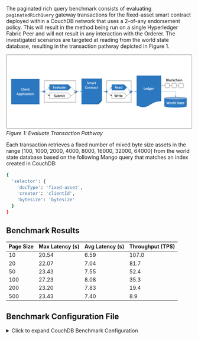 The paginated rich query benchmark consists of evaluating `paginatedRichQuery` gateway transactions for the fixed-asset smart contract deployed within a CouchDB network that uses a 2-of-any endorsement policy. This will result in the method being run on a single Hyperledger Fabric Peer and will not result in any interaction with the Orderer. The investigated scenarios are targeted at reading from the world state database, resulting in the transaction pathway depicted in Figure 1.

![evaluate contract rich query pathway](../../../../../diagrams/TransactionRoute_Evaluate.png)*Figure 1: Evaluate Transaction Pathway*

Each transaction retrieves a fixed number of mixed byte size assets in the range [100, 1000, 2000, 4000, 8000, 16000, 32000, 64000] from the world state database based on the following Mango query that matches an index created in CouchDB:

```bash
{
  'selector': {
	'docType': 'fixed-asset', 
	'creator': 'clientId', 
	'bytesize': 'bytesize'
  }
}
```

## Benchmark Results

| Page Size | Max Latency (s) | Avg Latency (s) | Throughput (TPS) |
| --------- | --------------- | --------------- | ---------------- |
| 10	 | 20.54	 | 6.59	 | 107.0 |
| 20	 | 22.07	 | 7.04	 | 81.7 |
| 50	 | 23.43	 | 7.55	 | 52.4 |
| 100	 | 27.23	 | 8.08	 | 35.3 |
| 200	 | 23.20	 | 7.83	 | 19.4 |
| 500	 | 23.43	 | 7.40	 | 8.9 |

## Benchmark Configuration File

<details>
  <summary>Click to expand CouchDB Benchmark Configuration</summary>
  
```
workers:
  type: local
  number: 5
rounds:
  - label: mixed-rich-query-evaluate-10
    description: >-
      Test a evaluateTransaction() Gateway method against the Go
      `fixed-asset` Smart Contract method named `paginatedRichQuery`.  This
      method performs a paginated rich query, with a passed pagesize of 10 and
      query string that matches all assets created by the calling client. Each
      returned asset is of size 8000 bytes.
    chaincodeID: fixed-asset
    txDuration: 300
    rateControl:
      type: fixed-backlog
      opts:
        unfinished_per_client: 5
        startingTps: 5
    arguments:
      chaincodeID: fixed-asset
      create_sizes:
        - 100
        - 1000
        - 2000
        - 4000
        - 8000
      assets: 8000
      pagesize: '10'
      consensus: false
    callback: benchmarks/api/fabric/lib/mixed-rich-query-asset.js
  - label: mixed-rich-query-evaluate-20
    description: >-
      Test an evaluateTransaction() Gateway method against the Go
      `fixed-asset` Smart Contract method named `paginatedRichQuery`. This
      method performs a paginated rich query, with a passed pagesize of 20 and
      query string that matches all assets created by the calling client. Each
      returned asset is of size 8000 bytes.
    chaincodeID: fixed-asset
    txDuration: 300
    rateControl:
      type: fixed-backlog
      opts:
        unfinished_per_client: 5
        startingTps: 5
    arguments:
      chaincodeID: fixed-asset
      create_sizes:
        - 100
        - 1000
        - 2000
        - 4000
        - 8000
      pagesize: '20'
      nosetup: true
      consensus: false
    callback: benchmarks/api/fabric/lib/mixed-rich-query-asset.js
  - label: mixed-rich-query-evaluate-50
    description: >-
      Test an evaluateTransaction() Gateway method against the Go
      `fixed-asset` Smart Contract method named `paginatedRichQuery`. This
      method performs a paginated rich query, with a passed pagesize of 50 and
      query string that matches all assets created by the calling client. Each
      returned asset is of size 8000 bytes.
    chaincodeID: fixed-asset
    txDuration: 300
    rateControl:
      type: fixed-backlog
      opts:
        unfinished_per_client: 5
        startingTps: 5
    arguments:
      chaincodeID: fixed-asset
      create_sizes:
        - 100
        - 1000
        - 2000
        - 4000
        - 8000
      pagesize: '50'
      nosetup: true
      consensus: false
    callback: benchmarks/api/fabric/lib/mixed-rich-query-asset.js
  - label: mixed-rich-query-evaluate-100
    description: >-
      Test an evaluateTransaction() Gateway method against the Go
      `fixed-asset` Smart Contract method named `paginatedRichQuery`. This
      method performs a paginated rich query, with a passed pagesize of 100 and
      query string that matches all assets created by the calling client. Each
      returned asset is of size 8000 bytes.
    chaincodeID: fixed-asset
    txDuration: 300
    rateControl:
      type: fixed-backlog
      opts:
        unfinished_per_client: 5
        startingTps: 5
    arguments:
      chaincodeID: fixed-asset
      create_sizes:
        - 100
        - 1000
        - 2000
        - 4000
        - 8000
      pagesize: '100'
      nosetup: true
      consensus: false
    callback: benchmarks/api/fabric/lib/mixed-rich-query-asset.js
  - label: mixed-rich-query-evaluate-200
    description: >-
      Test an evaluateTransaction() Gateway method against the Go
      `fixed-asset` Smart Contract method named `paginatedRichQuery`. This
      method performs a paginated rich query, with a passed pagesize of 200 and
      query string that matches all assets created by the calling client. Each
      returned asset is of size 8000 bytes.
    chaincodeID: fixed-asset
    txDuration: 300
    rateControl:
      type: fixed-backlog
      opts:
        unfinished_per_client: 5
        startingTps: 5
    arguments:
      chaincodeID: fixed-asset
      create_sizes:
        - 100
        - 1000
        - 2000
        - 4000
        - 8000
      pagesize: '200'
      nosetup: true
      consensus: false
    callback: benchmarks/api/fabric/lib/mixed-rich-query-asset.js
  - label: mixed-rich-query-evaluate-500
    description: >-
      Test an evaluateTransaction() Gateway method against the Go
      `fixed-asset` Smart Contract method named `paginatedRichQuery`. This
      method performs a paginated rich query, with a passed pagesize of 500 and
      query string that matches all assets created by the calling client. Each
      returned asset is of size 8000 bytes.
    chaincodeID: fixed-asset
    txDuration: 300
    rateControl:
      type: fixed-backlog
      opts:
        unfinished_per_client: 5
        startingTps: 5
    arguments:
      chaincodeID: fixed-asset
      create_sizes:
        - 100
        - 1000
        - 2000
        - 4000
        - 8000
      pagesize: '500'
      nosetup: true
      consensus: false
    callback: benchmarks/api/fabric/lib/mixed-rich-query-asset.js
```
</details>

